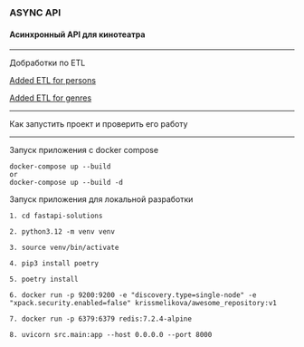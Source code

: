 ### ASYNC API

#### Асинхронный API для кинотеатра

____________________________________________________________________________

Добработки по ETL

[Added ETL for persons](https://github.com/KrisMelikova/new_admin_panel_sprint_3/commit/fce4ba8595ed0ed0b20773bcc14cacd19a37e9ad)

[Added ETL for genres](https://github.com/KrisMelikova/new_admin_panel_sprint_3/commit/d6e4d749a94bcf7225e14fbbd33646c3c6999d58)

____________________________________________________________________________
Как запустить проект и проверить его работу
____________________________________________________________________________
Запуск приложения с docker compose
```
docker-compose up --build
or
docker-compose up --build -d
```

Запуск приложения для локальной разработки
```
1. cd fastapi-solutions

2. python3.12 -m venv venv

3. source venv/bin/activate

4. pip3 install poetry

5. poetry install

6. docker run -p 9200:9200 -e "discovery.type=single-node" -e "xpack.security.enabled=false" krissmelikova/awesome_repository:v1

7. docker run -p 6379:6379 redis:7.2.4-alpine
 
8. uvicorn src.main:app --host 0.0.0.0 --port 8000
```